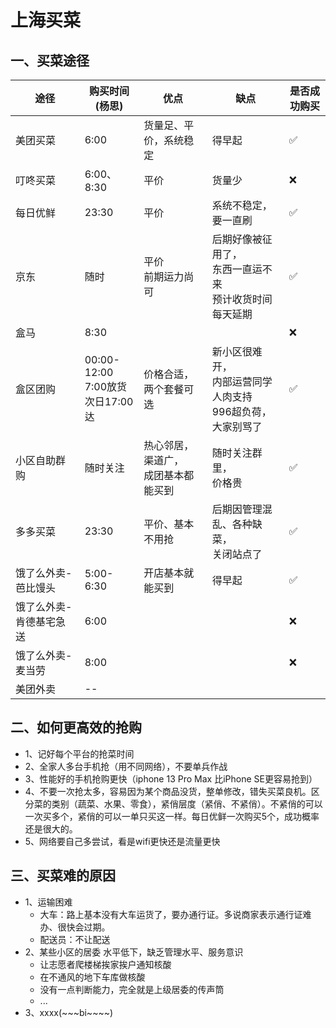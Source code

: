 # 上海买菜

## 一、买菜途径

| 途径                    | 购买时间(杨思)                             | 优点                                     | 缺点                                                         | 是否成功购买       |
| ----------------------- | ------------------------------------------ | ---------------------------------------- | ------------------------------------------------------------ | ------------------ |
| 美团买菜                | 6:00                                       | 货量足、平价，系统稳定                   | 得早起                                                       | :white_check_mark: |
| 叮咚买菜                | 6:00、8:30                                 | 平价                                     | 货量少                                                       | :x:                |
| 每日优鲜                | 23:30                                      | 平价                                     | 系统不稳定，要一直刷                                         | :white_check_mark: |
| 京东                    | 随时                                       | 平价<br />前期运力尚可                   | 后期好像被征用了，<br />东西一直运不来<br />预计收货时间每天延期 | :white_check_mark: |
| 盒马                    | 8:30                                       |                                          |                                                              | :x:                |
| 盒区团购                | 00:00-12:00<br />7:00放货<br />次日17:00达 | 价格合适，两个套餐可选                   | 新小区很难开，<br />内部运营同学人肉支持<br />996超负荷，大家别骂了 | :white_check_mark: |
| 小区自助群购            | 随时关注                                   | 热心邻居，渠道广，<br />成团基本都能买到 | 随时关注群里，<br />价格贵                                   | :white_check_mark: |
| 多多买菜                | 23:30                                      | 平价、基本不用抢                         | 后期因管理混乱、各种缺菜，<br />关闭站点了                   | :white_check_mark: |
| 饿了么外卖-芭比馒头     | 5:00-6:30                                  | 开店基本就能买到                         | 得早起                                                       | :white_check_mark: |
| 饿了么外卖-肯德基宅急送 | 6:00                                       |                                          |                                                              | :x:                |
| 饿了么外卖-麦当劳       | 8:00                                       |                                          |                                                              | :x:                |
| 美团外卖                | --                                         |                                          |                                                              |                    |

## 二、如何更高效的抢购

- 1、记好每个平台的抢菜时间
- 2、全家人多台手机抢（用不同网络），不要单兵作战
- 3、性能好的手机抢购更快（iphone 13 Pro Max 比iPhone SE更容易抢到）
- 4、不要一次抢太多，容易因为某个商品没货，整单修改，错失买菜良机。区分菜的类别（蔬菜、水果、零食），紧俏层度（紧俏、不紧俏）。不紧俏的可以一次买多个，紧俏的可以一单只买这一样。每日优鲜一次购买5个，成功概率还是很大的。
- 5、网络要自己多尝试，看是wifi更快还是流量更快

## 三、买菜难的原因

- 1、运输困难
  - 大车：路上基本没有大车运货了，要办通行证。多说商家表示通行证难办、很快会过期。
  - 配送员：不让配送
- 2、某些小区的居委 水平低下，缺乏管理水平、服务意识
  - 让志愿者爬楼梯挨家挨户通知核酸
  - 在不通风的地下车库做核酸
  - 没有一点判断能力，完全就是上级居委的传声筒
  - ...
- 3、xxxx(~\~~bi~~~~)

